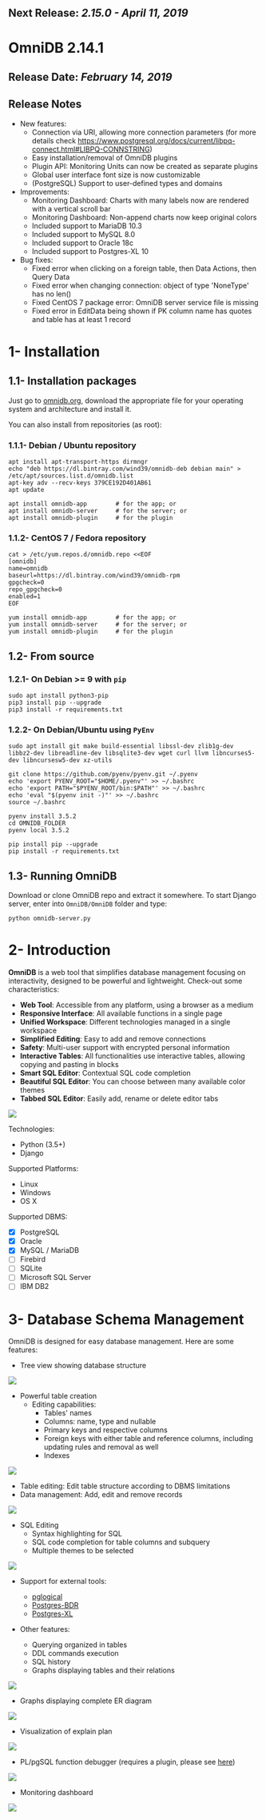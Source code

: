 ## Next Release: *2.15.0 - April 11, 2019*

# OmniDB 2.14.1

## Release Date: *February 14, 2019*

## Release Notes

- New features:
  - Connection via URI, allowing more connection parameters (for more details check https://www.postgresql.org/docs/current/libpq-connect.html#LIBPQ-CONNSTRING)
  - Easy installation/removal of OmniDB plugins
  - Plugin API: Monitoring Units can now be created as separate plugins
  - Global user interface font size is now customizable
  - (PostgreSQL) Support to user-defined types and domains
- Improvements:
  - Monitoring Dashboard: Charts with many labels now are rendered with a vertical scroll bar
  - Monitoring Dashboard: Non-append charts now keep original colors
  - Included support to MariaDB 10.3
  - Included support to MySQL 8.0
  - Included support to Oracle 18c
  - Included support to Postgres-XL 10
- Bug fixes:
  - Fixed error when clicking on a foreign table, then Data Actions, then Query Data
  - Fixed error when changing connection: object of type 'NoneType' has no len()
  - Fixed CentOS 7 package error: OmniDB server service file is missing
  - Fixed error in EditData being shown if PK column name has quotes and table has at least 1 record


# 1- Installation

## 1.1- Installation packages

Just go to [omnidb.org](https://omnidb.org), download the appropriate file for your
operating system and architecture and install it.

You can also install from repositories (as root):

### 1.1.1- Debian / Ubuntu repository

```
apt install apt-transport-https dirmngr
echo "deb https://dl.bintray.com/wind39/omnidb-deb debian main" > /etc/apt/sources.list.d/omnidb.list
apt-key adv --recv-keys 379CE192D401AB61
apt update

apt install omnidb-app        # for the app; or
apt install omnidb-server     # for the server; or
apt install omnidb-plugin     # for the plugin
```

### 1.1.2- CentOS 7 / Fedora repository

```
cat > /etc/yum.repos.d/omnidb.repo <<EOF
[omnidb]
name=omnidb
baseurl=https://dl.bintray.com/wind39/omnidb-rpm
gpgcheck=0
repo_gpgcheck=0
enabled=1
EOF

yum install omnidb-app        # for the app; or
yum install omnidb-server     # for the server; or
yum install omnidb-plugin     # for the plugin
```


## 1.2- From source

### 1.2.1- On Debian >= 9 with `pip`

```
sudo apt install python3-pip
pip3 install pip --upgrade
pip3 install -r requirements.txt
```

### 1.2.2- On Debian/Ubuntu using `PyEnv`

```
sudo apt install git make build-essential libssl-dev zlib1g-dev libbz2-dev libreadline-dev libsqlite3-dev wget curl llvm libncurses5-dev libncursesw5-dev xz-utils

git clone https://github.com/pyenv/pyenv.git ~/.pyenv
echo 'export PYENV_ROOT="$HOME/.pyenv"' >> ~/.bashrc
echo 'export PATH="$PYENV_ROOT/bin:$PATH"' >> ~/.bashrc
echo 'eval "$(pyenv init -)"' >> ~/.bashrc
source ~/.bashrc

pyenv install 3.5.2
cd OMNIDB_FOLDER
pyenv local 3.5.2

pip install pip --upgrade
pip install -r requirements.txt
```

## 1.3- Running OmniDB

Download or clone OmniDB repo and extract it somewhere. To start Django server, enter into `OmniDB/OmniDB` folder and type:

```
python omnidb-server.py
```

# 2- Introduction

**OmniDB** is a web tool that simplifies database management focusing on interactivity, designed to be powerful and lightweight. Check-out some characteristics:

- **Web Tool**: Accessible from any platform, using a browser as a medium
- **Responsive Interface**: All available functions in a single page
- **Unified Workspace**: Different technologies managed in a single workspace
- **Simplified Editing**: Easy to add and remove connections
- **Safety**: Multi-user support with encrypted personal information
- **Interactive Tables**: All functionalities use interactive tables, allowing copying and pasting in blocks
- **Smart SQL Editor**: Contextual SQL code completion
- **Beautiful SQL Editor**: You can choose between many available color themes
- **Tabbed SQL Editor**: Easily add, rename or delete editor tabs

![](https://omnidb.org/images/screenshots/screen00.png)

Technologies:

- Python (3.5+)
- Django

Supported Platforms:

- Linux
- Windows
- OS X

Supported DBMS:

- [X] PostgreSQL
- [X] Oracle
- [X] MySQL / MariaDB
- [ ] Firebird
- [ ] SQLite
- [ ] Microsoft SQL Server
- [ ] IBM DB2

# 3- Database Schema Management

OmniDB is designed for easy database management. Here are some features:

- Tree view showing database structure

![](https://omnidb.org/images/screenshots/treeview.png)

- Powerful table creation
  - Editing capabilities:
    - Tables' names
    - Columns: name, type and nullable
    - Primary keys and respective columns
    - Foreign keys with either table and reference columns, including updating rules and removal as well
    - Indexes

![](https://omnidb.org/images/screenshots/screen05.png)

- Table editing: Edit table structure according to DBMS limitations
- Data management: Add, edit and remove records

![](https://omnidb.org/images/screenshots/screen07.png)

- SQL Editing
  - Syntax highlighting for SQL
  - SQL code completion for table columns and subquery
  - Multiple themes to be selected

![](https://omnidb.org/images/screenshots/screen06.png)

- Support for external tools:
  - [pglogical](https://www.2ndquadrant.com/en/resources/pglogical/)
  - [Postgres-BDR](https://www.2ndquadrant.com/en/resources/bdr/)
  - [Postgres-XL](https://www.2ndquadrant.com/en/resources/postgres-xl/)


- Other features:
  - Querying organized in tables
  - DDL commands execution
  - SQL history
  - Graphs displaying tables and their relations

![](https://omnidb.org/images/screenshots/screen02.png)

  - Graphs displaying complete ER diagram

![](https://omnidb.org/images/screenshots/screen01.png)

  - Visualization of explain plan

![](https://omnidb.org/images/screenshots/execution_plan.png)

  - PL/pgSQL function debugger (requires a plugin, please see [here](https://github.com/OmniDB/OmniDB/blob/master/omnidb_plugin/README.md))

![](https://omnidb.org/images/screenshots/debugger.png)

  - Monitoring dashboard

![](https://omnidb.org/images/screenshots/monitoring_dashboard.png)
